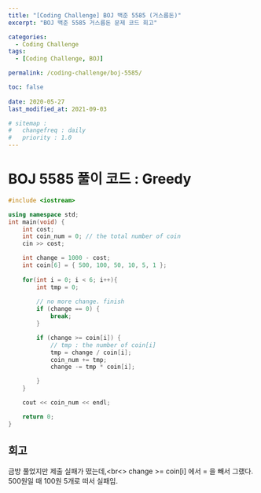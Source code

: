```yaml
---
title: "[Coding Challenge] BOJ 백준 5585 (거스름돈)"
excerpt: "BOJ 백준 5585 거스름돈 문제 코드 회고"

categories:
  - Coding Challenge
tags:
  - [Coding Challenge, BOJ]

permalink: /coding-challenge/boj-5585/

toc: false
 
date: 2020-05-27
last_modified_at: 2021-09-03

# sitemap :
#   changefreq : daily
#   priority : 1.0
---
```


# BOJ 5585 풀이 코드 : Greedy
```cpp
#include <iostream>

using namespace std;
int main(void) {
    int cost;
    int coin_num = 0; // the total number of coin
    cin >> cost;

    int change = 1000 - cost;
    int coin[6] = { 500, 100, 50, 10, 5, 1 };
    
    for(int i = 0; i < 6; i++){
        int tmp = 0;
        
        // no more change. finish
        if (change == 0) {
            break;
        }

        if (change >= coin[i]) {
            // tmp : the number of coin[i]
            tmp = change / coin[i];
            coin_num += tmp;
            change -= tmp * coin[i];

        }
    }

    cout << coin_num << endl;

    return 0;
}
```
## 회고
금방 풀었지만 제출 실패가 떴는데,<br<>
change >= coin[i] 에서 = 을 빼서 그랬다.<br>
500원일 때 100원 5개로 떠서 실패임.